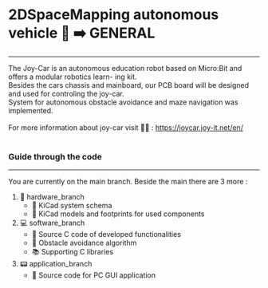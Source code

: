 # 2DSpaceMapping autonomous vehicle 🚗 ➡️ GENERAL
--------------------------

The Joy-Car is an autonomous education robot based on Micro:Bit and offers a modular robotics learn- ing kit. <br />
Besides the cars chassis and mainboard, our PCB board will be designed and used for controling the joy-car. <br />
System for autonomous obstacle avoidance and maze navigation was implemented. <br />
 <br />
For more information about joy-car visit 🏃‍♀️ : https://joycar.joy-it.net/en/
 <br />
 <br />
###  Guide through the code
--------------
You are currently on the main branch. Beside the main there are 3 more :

 1. 🔧 hardware_branch  
     - 📁 KiCad system schema
     - 📁 KiCad models and footprints for used components
 2. 💻 software_branch
     - 📃 Source C code of developed functionalities
     - 📃 Obstacle avoidance algorithm
     - 📚 Supporting C libraries
 4. 📟 application_branch
     - 📃 Source code for PC GUI application
